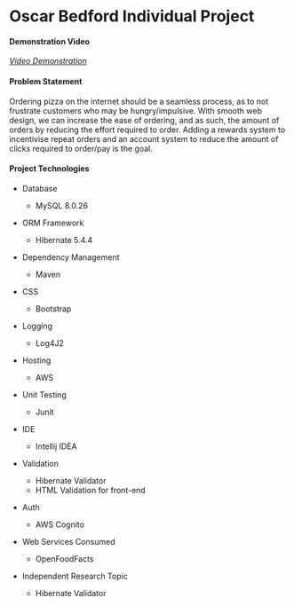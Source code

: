 # Oscar Bedford Individual Project

#### Demonstration Video
*[Video Demonstration](https://youtu.be/P-Ul-igG_nk)*


#### Problem Statement
Ordering pizza on the internet should be a seamless process, as to not
frustrate customers who may be hungry/impulsive. With smooth web design,
we can increase the ease of ordering, and as such, the amount of orders by reducing
the effort required to order. Adding a rewards system to incentivise repeat orders and
an account system to reduce the amount of clicks required to order/pay is the goal.

#### Project Technologies

* Database
  * MySQL 8.0.26

* ORM Framework
  * Hibernate 5.4.4

* Dependency Management
  * Maven
* CSS 
  * Bootstrap
* Logging
  * Log4J2
* Hosting
  * AWS
* Unit Testing
  * Junit
* IDE
  * Intellij IDEA
* Validation
  * Hibernate Validator
  * HTML Validation for front-end
* Auth
  * AWS Cognito
* Web Services Consumed
  * OpenFoodFacts
* Independent Research Topic
  * Hibernate Validator
  
